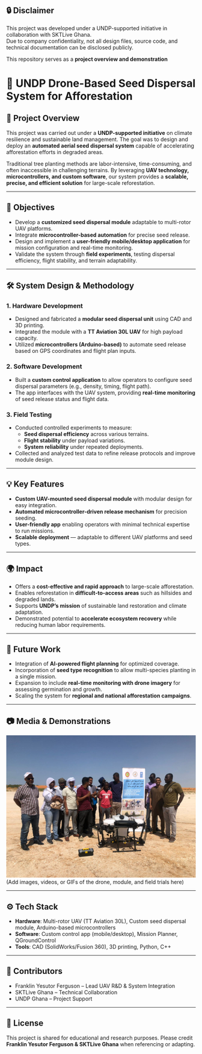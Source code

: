 ## 🔒 Disclaimer  

This project was developed under a UNDP-supported initiative in collaboration with SKTLive Ghana.  
Due to company confidentiality, not all design files, source code, and technical documentation can be disclosed publicly.  

This repository serves as a **project overview and demonstration**  



# 🌱 UNDP Drone-Based Seed Dispersal System for Afforestation  

## 📌 Project Overview  
This project was carried out under a **UNDP-supported initiative** on climate resilience and sustainable land management. The goal was to design and deploy an **automated aerial seed dispersal system** capable of accelerating afforestation efforts in degraded areas.  

Traditional tree planting methods are labor-intensive, time-consuming, and often inaccessible in challenging terrains. By leveraging **UAV technology, microcontrollers, and custom software**, our system provides a **scalable, precise, and efficient solution** for large-scale reforestation.  

---

## 🎯 Objectives  
- Develop a **customized seed dispersal module** adaptable to multi-rotor UAV platforms.  
- Integrate **microcontroller-based automation** for precise seed release.  
- Design and implement a **user-friendly mobile/desktop application** for mission configuration and real-time monitoring.  
- Validate the system through **field experiments**, testing dispersal efficiency, flight stability, and terrain adaptability.  

---

## 🛠️ System Design & Methodology  

### 1. Hardware Development  
- Designed and fabricated a **modular seed dispersal unit** using CAD and 3D printing.  
- Integrated the module with a **TT Aviation 30L UAV** for high payload capacity.  
- Utilized **microcontrollers (Arduino-based)** to automate seed release based on GPS coordinates and flight plan inputs.  

### 2. Software Development  
- Built a **custom control application** to allow operators to configure seed dispersal parameters (e.g., density, timing, flight path).  
- The app interfaces with the UAV system, providing **real-time monitoring** of seed release status and flight data.  

### 3. Field Testing  
- Conducted controlled experiments to measure:  
  - **Seed dispersal efficiency** across various terrains.  
  - **Flight stability** under payload variations.  
  - **System reliability** under repeated deployments.  
- Collected and analyzed test data to refine release protocols and improve module design.  

---

## 💡 Key Features  
- **Custom UAV-mounted seed dispersal module** with modular design for easy integration.  
- **Automated microcontroller-driven release mechanism** for precision seeding.  
- **User-friendly app** enabling operators with minimal technical expertise to run missions.  
- **Scalable deployment** — adaptable to different UAV platforms and seed types.  

---

## 🌍 Impact  
- Offers a **cost-effective and rapid approach** to large-scale afforestation.  
- Enables reforestation in **difficult-to-access areas** such as hillsides and degraded lands.  
- Supports **UNDP’s mission** of sustainable land restoration and climate adaptation.  
- Demonstrated potential to **accelerate ecosystem recovery** while reducing human labor requirements.  

---

## 🔮 Future Work  
- Integration of **AI-powered flight planning** for optimized coverage.  
- Incorporation of **seed type recognition** to allow multi-species planting in a single mission.  
- Expansion to include **real-time monitoring with drone imagery** for assessing germination and growth.  
- Scaling the system for **regional and national afforestation campaigns**.  

---

## 📷 Media & Demonstrations  
![Alt text](https://github.com/Franklin-ferguson/UNDP-SEED-DISPERSAL-DRONE/blob/main/PHOTO-2025-09-09-13-47-36%202.jpg)
(Add images, videos, or GIFs of the drone, module, and field trials here)  

---

## ⚙️ Tech Stack  
- **Hardware**: Multi-rotor UAV (TT Aviation 30L), Custom seed dispersal module, Arduino-based microcontrollers  
- **Software**: Custom control app (mobile/desktop), Mission Planner, QGroundControl  
- **Tools**: CAD (SolidWorks/Fusion 360), 3D printing, Python, C++  

---

## 👥 Contributors  
- Franklin Yesutor Ferguson – Lead UAV R&D & System Integration  
- SKTLive Ghana – Technical Collaboration  
- UNDP Ghana – Project Support  

---

## 📄 License  
This project is shared for educational and research purposes. Please credit **Franklin Yesutor Ferguson & SKTLive Ghana** when referencing or adapting.  
